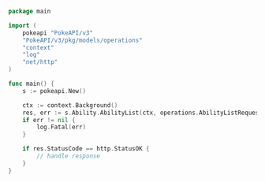 <!-- Start SDK Example Usage [usage] -->
```go
package main

import (
	pokeapi "PokeAPI/v3"
	"PokeAPI/v3/pkg/models/operations"
	"context"
	"log"
	"net/http"
)

func main() {
	s := pokeapi.New()

	ctx := context.Background()
	res, err := s.Ability.AbilityList(ctx, operations.AbilityListRequest{})
	if err != nil {
		log.Fatal(err)
	}

	if res.StatusCode == http.StatusOK {
		// handle response
	}
}

```
<!-- End SDK Example Usage [usage] -->